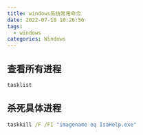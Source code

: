 ```yaml
---
title: windows系统常用命令
date: 2022-07-18 10:26:56
tags:
  - windows
categories: Windows
---
```


## 查看所有进程

```cmd
tasklist
```

## 杀死具体进程

```cmd
taskkill /F /FI "imagename eq IsaHelp.exe"
```
